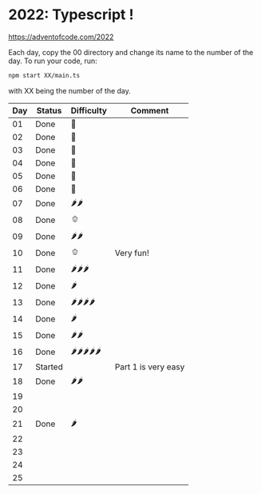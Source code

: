 # 2022: Typescript !

https://adventofcode.com/2022

Each day, copy the 00 directory and change its name to the number of the day.
To run your code, run:
```bash
npm start XX/main.ts
```
with XX being the number of the day.

| Day | Status | Difficulty | Comment |
|----|----|----|----|
| 01 | Done | 🍅 | |
| 02 | Done | 🍅 | |
| 03 | Done | 🍅 | |
| 04 | Done | 🍅 | |
| 05 | Done | 🍅 | |
| 06 | Done | 🍅 | |
| 07 | Done | 🌶️🌶️ | |
| 08 | Done | 🫑 | |
| 09 | Done | 🌶️🌶️ | |
| 10 | Done | 🫑 | Very fun!|
| 11 | Done | 🌶️🌶️🌶️ | |
| 12 | Done | 🌶️ | |
| 13 | Done | 🌶️🌶️🌶️🌶️ | |
| 14 | Done | 🌶️ | |
| 15 | Done | 🌶️🌶️ | |
| 16 | Done | 🌶️🌶️🌶️🌶️🌶️ | |
| 17 | Started |  | Part 1 is very easy |
| 18 | Done | 🌶️🌶️ | |
| 19 |  |  | |
| 20 |  |  | |
| 21 | Done | 🌶️ | |
| 22 |  |  | |
| 23 |  |  | |
| 24 |  |  | |
| 25 |  |  | |
